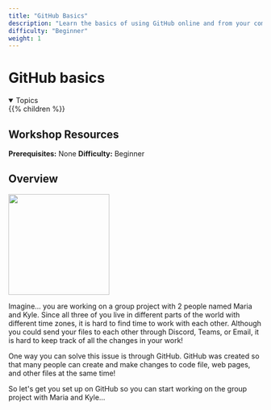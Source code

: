 ```yaml
---
title: "GitHub Basics"
description: "Learn the basics of using GitHub online and from your computer terminal"
difficulty: "Beginner"
weight: 1
---
```


# GitHub basics
<details open>
<summary>Topics</summary>
{{% children %}}
</details>

## Workshop Resources
**Prerequisites:** None
**Difficulty:** Beginner


## Overview
<img src="../images/GitHub.png" height="200"/>

Imagine... you are working on a group project with 2 people named Maria and Kyle. Since all three of you live in different parts of the world with different time zones, it is hard to find time to work with each other. Although you could send your files to each other through Discord, Teams, or Email, it is hard to keep track of all the changes in your work!

One way you can solve this issue is through GitHub. GitHub was created so that many people can create and make changes to code file, web pages, and other files at the same time! 

So let's get you set up on GitHub so you can start working on the group project with Maria and Kyle...